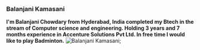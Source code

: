 ### Balanjani Kamasani
**I'm Balanjani Chowdary from Hyderabad, India completed my Btech in the stream of Computer science and engineering. Holding 3 years and 7 months experience in Accenture Solutions Pvt Ltd. In free time I would like to play Badminton.**
![Balanjani Kamasani]("My_pic.jpg");